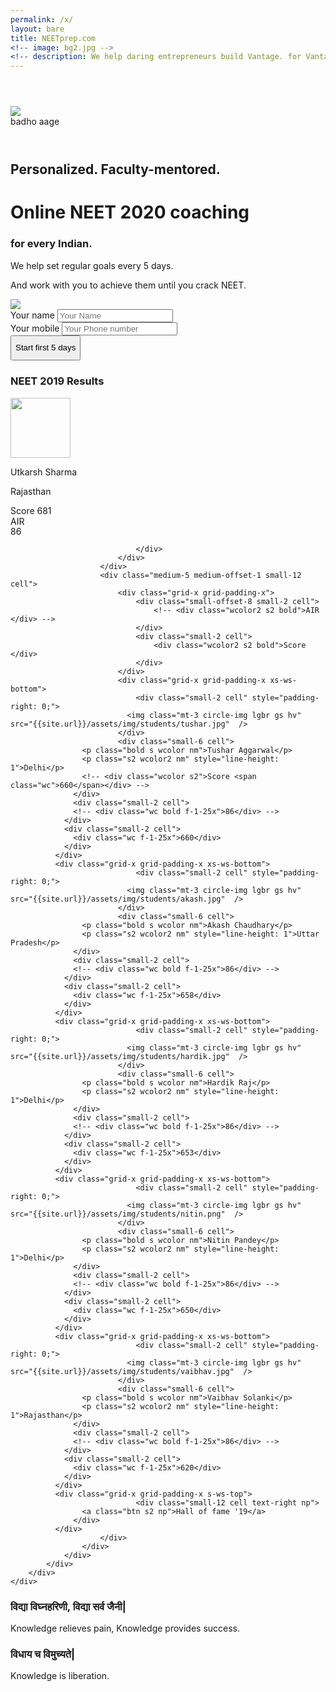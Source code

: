 ```yaml
---
permalink: /x/
layout: bare
title: NEETprep.com
<!-- image: bg2.jpg -->
<!-- description: We help daring entrepreneurs build Vantage. for Vantage is the highest yield leverage available.  -->
---
```

<script>
	layoutvar="home";
</script>
<div class="grid-container">
	<div class="grid-x grid-padding-x align-center">
		<div class="cell small-12 medium-10 large-8">
			<div class="grid-container">
				<div class="grid-x grid-padding-x">
					<div class="medium-5 large-4 small-6 cell text-right">
						<img src="{{site.url}}/assets/img/logo.png" style="margin-top:3em;">
						<div class="bc f-1-25x">badho aage</div>
					</div>
					<!-- <div class="small-8 cell m-ws-top">
						<ul class="menu align-right hover">
			        <li><a href="" class="scolor2">How-Tos</a></li>
			        <li><a href="" class="scolor2">Cost</a></li>
			        <li><a href="" class="scolor2">Ask the Counselor</a></li>
			        <li><a href="" class="scolor2">Login</a></li>
			      </ul>
					</div> -->
				</div>
			</div>
			<div class="grid-container" style=" margin-top: 2em">
				<div class="grid-x grid-padding-x">
					<div class="medium-8 small-12 cell " style="margin-top: 4em">
						<!-- <p class="bc f-1-5x" style="line-height: 1.2;">We are every Indian's bridge between a future doctor's dreams and reality. </p> -->
						<h2 class="bc">Personalized. Faculty-mentored.</h2>
						<h1>Online NEET 2020 coaching</h1>
						<h3 class="scolor2">for every Indian.</h3>
						<!-- <p class="scolor s-ws-top f-1-25x">1-on-1 regular attention until you crack NEET</p> -->
						<p class="scolor s-ws-top-p nm">We help set regular goals every 5 days.</p>
						<p class="scolor">And work with you to achieve them until you crack NEET.</p>
					</div>
					<div class="medium-4 small-12 cell">
						<img src="{{site.url}}/assets/img/dummy.jpg">
					</div>
				</div>
			</div>
		</div>
	</div>
</div>
<div class="grid-container">
	<div class="grid-x grid-padding-x align-center">
		<div class="cell small-12 medium-12 large-10">
			<div class="grid-container">
				<div class="grid-x">
					<div class="small-12 cell">
						<div class="lgbr brr dbbg" id="top">
			        <form action="https://www.neetprep.com/php/LeadInsert.php" method="post" class="s-ws-top">
			          <div class="grid-container">
			            <div class="grid-x grid-padding-x text-left align-center">
			              <div class="small-12 medium-10 large-4 cell">
			                <label class="wcolor">Your name
			                  <input type="text" name="name" required="" placeholder="Your Name">
			                </label>
			              </div>
			              <div class="small-12 medium-10 large-4 cell">
			                <label class="wcolor">Your mobile
			                  <input type="tel" name="mobile" required="" placeholder="Your Phone number" minlength="10" maxlength="10" pattern="[6789][0-9]{9}">
			                  <!-- <input type="tel" name="mobile" required placeholder="Your Phone number" minlength="8" maxlength="12"> -->
			                </label>
			              </div>
			              <div class="small-12 medium-10 large-4 cell">
			                <input type="submit" class="button small m-ws-top fullwidth success" style="height: 2.5375rem" value="Start first 5 days">
			              </div>
			            </div>
			          </div>
			          <input type="hidden" name="utm_campaign" id="utm_campaign" value="">
			          <input type="hidden" name="utm_source" id="utm_source" value="">
			          <input type="hidden" name="utm_medium" id="utm_medium" value="">
			          <input type="hidden" name="gclid" id="gclid" value="">
			          <!-- <input type="hidden" name="redirect_url" id="redirect" value="https://www.neetprep.com/dashboard"> -->
			          <input type="hidden" name="hubspotOwnerId" id="hubspotOwnerId" value="30351826">
								<input type="hidden" name="redirect_url" value="https://www.neetprep.com/dashboard">
			        </form>
			      </div>
					</div>
				</div>
			</div>
		</div>
	</div>
</div>
<!-- <div class="grid-container">
	<div class="grid-x grid-padding-x align-center">
		<div class="cell small-12 medium-10 large-8">
			<div class="grid-container">
				<div class="grid-x grid-padding-x b-ws-top">
					<div class="small-6 cell">
						<h5 class="scolor2">Online Classroom Program</h5>
						<h3 class="nm">Class 11th</h3>
						<p class="s">For school going students appearing for NEET 2021</p>
						<h3 class="nm">Class 12th</h3>
						<p class="s">For school going students appearing for NEET 2020</p>
						<h3 class="nm">Dropper</h3>
						<p class="s">For gap year students appearing for NEET 2020</p>
					</div>
					<div class="small-6 cell">
						<h5 class="scolor2">Online Last-minute Classes</h5>
						<h3 class="nm">Crash Course <small class="gc s4">New Batch</small></h3>
						<p class="s">For all students appearing for NEET 2020</p>
						<h3 class="nm">Boost up course <small class="gc s4">New Batch</small></h3>
						<p class="s">For students looking to rank push for NEET 2020</p>
						<h3 class="nm">Test Series</h3>
						<p class="s">For all students appearing for NEET 2020</p>
					</div>
				</div>
			</div>
		</div>
	</div>
</div> -->
<div class="dbbg m-ws-top m-ws-top-p m-ws-bottom-p">
	<div class="grid-container">
		<div class="grid-x grid-padding-x align-center">
			<div class="cell small-12 medium-10 large-8">
				<div class="grid-container">
					<div class="grid-x grid-padding-x b-ws-top b-ws-bottom">
						<div class="small-12 medium-6 cell">
							<h3 class="wcolor">NEET 2019 Results</h3>
							<!-- <h5 class="wc b-ws-top">1000+ selections</h5>
							<h5 class="wc">Selection percentage: 8%</h5>
							<p class="wcolor s2">Industry avg (including top coaching institutes): 0.2%</p> -->
							<div class="grid-x grid-padding-x b-ws-top">
								<div class="small-4 cell">
									<img class="mt-3 circle-img lgbr" src="https://learner-users.s3.ap-south-1.amazonaws.com/1563599287664" width="115" height="115" style="overflow:hidden;width:96px;height:96px;" />
								</div>
								<div class="small-5 cell np">
									<p class="bold wc nm">Utkarsh Sharma</p>
									<p class="s wcolor">Rajasthan</p>
									<div class="wcolor s">Score <span class="f-1-25x wc">681</span></div>
								</div>
								<div class="small-3 cell wcolor">
									<div class="wcolor bold text-right">AIR</div>
									<div class="f-4x gc bold" style="line-height: 1.1">86</div>
									
								</div>
							</div>
						</div>
						<div class="medium-5 medium-offset-1 small-12 cell">
							<div class="grid-x grid-padding-x">
								<div class="small-offset-8 small-2 cell">
									<!-- <div class="wcolor2 s2 bold">AIR </div> -->
								</div>
								<div class="small-2 cell">
									<div class="wcolor2 s2 bold">Score </div>
								</div>
							</div>
							<div class="grid-x grid-padding-x xs-ws-bottom">
								<div class="small-2 cell" style="padding-right: 0;">
						      <img class="mt-3 circle-img lgbr gs hv" src="{{site.url}}/assets/img/students/tushar.jpg"  />
						    </div>
						    <div class="small-6 cell">
	                <p class="bold s wcolor nm">Tushar Aggarwal</p>
	                <p class="s2 wcolor2 nm" style="line-height: 1">Delhi</p>
	                <!-- <div class="wcolor s2">Score <span class="wc">660</span></div> -->
	              </div>
	              <div class="small-2 cell">
                  <!-- <div class="wc bold f-1-25x">86</div> -->
                </div>
                <div class="small-2 cell">
                  <div class="wc f-1-25x">660</div>
                </div>
              </div>
              <div class="grid-x grid-padding-x xs-ws-bottom">
								<div class="small-2 cell" style="padding-right: 0;">
						      <img class="mt-3 circle-img lgbr gs hv" src="{{site.url}}/assets/img/students/akash.jpg"  />
						    </div>
						    <div class="small-6 cell">
	                <p class="bold s wcolor nm">Akash Chaudhary</p>
	                <p class="s2 wcolor2 nm" style="line-height: 1">Uttar Pradesh</p>
	              </div>
	              <div class="small-2 cell">
                  <!-- <div class="wc bold f-1-25x">86</div> -->
                </div>
                <div class="small-2 cell">
                  <div class="wc f-1-25x">658</div>
                </div>
              </div>
              <div class="grid-x grid-padding-x xs-ws-bottom">
								<div class="small-2 cell" style="padding-right: 0;">
						      <img class="mt-3 circle-img lgbr gs hv" src="{{site.url}}/assets/img/students/hardik.jpg"  />
						    </div>
						    <div class="small-6 cell">
	                <p class="bold s wcolor nm">Hardik Raj</p>
	                <p class="s2 wcolor2 nm" style="line-height: 1">Delhi</p>
	              </div>
	              <div class="small-2 cell">
                  <!-- <div class="wc bold f-1-25x">86</div> -->
                </div>
                <div class="small-2 cell">
                  <div class="wc f-1-25x">653</div>
                </div>
              </div>
              <div class="grid-x grid-padding-x xs-ws-bottom">
								<div class="small-2 cell" style="padding-right: 0;">
						      <img class="mt-3 circle-img lgbr gs hv" src="{{site.url}}/assets/img/students/nitin.png"  />
						    </div>
						    <div class="small-6 cell">
	                <p class="bold s wcolor nm">Nitin Pandey</p>
	                <p class="s2 wcolor2 nm" style="line-height: 1">Delhi</p>
	              </div>
	              <div class="small-2 cell">
                  <!-- <div class="wc bold f-1-25x">86</div> -->
                </div>
                <div class="small-2 cell">
                  <div class="wc f-1-25x">650</div>
                </div>
              </div>
              <div class="grid-x grid-padding-x xs-ws-bottom">
								<div class="small-2 cell" style="padding-right: 0;">
						      <img class="mt-3 circle-img lgbr gs hv" src="{{site.url}}/assets/img/students/vaibhav.jpg"  />
						    </div>
						    <div class="small-6 cell">
	                <p class="bold s wcolor nm">Vaibhav Solanki</p>
	                <p class="s2 wcolor2 nm" style="line-height: 1">Rajasthan</p>
	              </div>
	              <div class="small-2 cell">
                  <!-- <div class="wc bold f-1-25x">86</div> -->
                </div>
                <div class="small-2 cell">
                  <div class="wc f-1-25x">620</div>
                </div>
              </div>
              <div class="grid-x grid-padding-x s-ws-top">
								<div class="small-12 cell text-right np">
	              	<a class="btn s2 np">Hall of fame '19</a>
	              </div>
              </div>
						</div>
					</div>
				</div>
			</div>
		</div>
	</div>
</div>


<div style="background: url('{{site.url}}/assets/img/dummy2.jpg') no-repeat; background-size: cover;">
	<div class="grid-container">
		<div class="grid-x grid-padding-x align-center">
			<div class="medium-6 medium-offset-6 small-12 cell b-ws-top b-ws-bottom">
				<div class="gbg brr">
					<div class="grid-x grid-padding-x align-center" style="margin-bottom: 10em;">
						<div class="small-10 cell b-ws-top b-ws-bottom">
						<h3 class="wc">विद्या विघ्नहरिणी, विद्या सर्व जैनी|</h3>
						<p class="wcolor s">Knowledge relieves pain, Knowledge provides success.</p>
						<h3 class="wc">विधाय च विमुच्यते|</h3>
						<p class="wcolor s nm">Knowledge is liberation.</p>
						</div>
					</div>
				</div>
				<!-- <div class="grid-x grid-padding-x align-center ">
					<div class="small-10 cell b-ws-top">
						<p class="wc bold">" Some quote on the lines of, taqdeer badal sakti hai. Ab hum kisse se kam nahi. I didn't get a chance, my child will."</p>
						<p class="nm wcolor s">Vaibhavi Devi, Dibrugarh, Bihar</p>
						<p class="wcolor s">NEET 2019, AIR 1</p>
					</div>
				</div> -->
			</div>
		</div>
	</div>
</div>
<!-- <div class="lgbg">
	<div class="grid-container">
		<div class="grid-x grid-padding-x align-center">
			<div class="small-12 medium-10 large-8 cell b-ws-top">
				<h3>Find a Batch near me</h3>
			</div>
		</div>
	</div>
	<div class="grid-container">
		<div class="grid-x grid-padding-x">
			<div class="hide-for-small-only medium-1 large-1 large-offset-1">
				<div id="load-wrapper">
				  <div id="loader">
				    <span class="colorRing"></span>
				  </div>
				</div>
			</div>
			<div class="small-12 medium-9 large-6 cell b-ws-bottom">
				<p class="nm s"><span class="bold f-1-25x bc">3000+</span> currently 	enrolled</p>
				<p class="nm s"><span class="bold f-1-25x bc">300+</span> currently studying and logged in</p>
			</div>
			<div class="small-12 medium-1 large-2 cell text-right">
				<div class="button">Locate me</div>
			</div>
		</div>
	</div>
</div>
<div class="grid-container">
	<div class="grid-x grid-padding-x align-center">
		<div class="small-12 medium-10 large-8 cell b-ws-top b-ws-bottom">
			<div class="grid-x grid-padding-x m-ws-top-p b-ws-bottom">
				<div class="small-4 cell">
					<img src="https://cdn.dribbble.com/users/1022240/screenshots/3334512/daily-ui-_049-notifications_dribbble.gif">
				</div>
				<div class="small-8 cell">
					<h3>Your personal guide</h3>
					<p>We make it easy for you to figure out where to start studying, and to stay motivated until test day.</p>
					<p>Our 11 carefully crafted study schedules accommodate varying study times and skills , so you'll always know the best way to study. Don't waste time thinking, get doing.</p>
					<a class="btn np">Start a schedule</a>
				</div>
			</div>
			<div class="grid-x grid-padding-x b-ws-top-p b-ws-bottom">
				<div class="small-8 cell">
					<h3>Faculty with over 1000+ selections</h3>
					<p>We’re here to help you improve as fast as possible. With Magoosh, you’ll always be studying with the most updated, tried-and-tested materials, based on careful analysis of millions of students’ answers. We don’t overwhelm you with questions; we make every question count! </p>
					<p>1000+ Video Classes. 3000+ Live classes. 10000+ relevant Questions. Infinite doubts.</p>
					<a class="btn np">Meet the faculty</a>
				</div>
				<div class="small-4 cell">
					<img src="https://miro.medium.com/max/1250/1*m7Qm8kZYfFfvioSETLSIsw.gif">
				</div>
				
			</div>
			<div class="grid-x grid-padding-x b-ws-bottom b-ws-top-p">
				<div class="small-4 cell">
					<img src="https://miro.medium.com/max/1600/1*iD94E_pCInOFEp660Z8QqA.png">
				</div>
				<div class="small-8 cell">
					<h3>Never prepare alone. Again.</h3>
					<p>We help you keep track of your progress with an intuitive dashboard that estimates your score, compares your pace with other students, and tracks your learning.</p>
					<p>Our smart review system allows you to review your performance based on time, difficulty, subject, or according to your own bookmarks, so you’ll know exactly what to focus on next.</p>
					<a class="btn np">Find batchmates near me</a>
				</div>
			</div>
		</div>
	</div>
</div>
<div class="grid-container">
	<div class="grid-x grid-padding-x align-center">
		<div class="small-12 medium-10 large-8 cell">
			<div class="grid-x grid-padding-x">
			  <div class="cell small-2 s-ws-top">
			  	<img src="https://bsmedia.business-standard.com/_media/bs/img/article/2018-10/19/full/1539930569-9224.jpg" class="gs op">
			  </div>
			  <div class="cell small-2">
			  	<img src="https://is3-ssl.mzstatic.com/image/thumb/Purple113/v4/ec/f5/f6/ecf5f697-45ef-8704-2848-ae58dfc60b7b/source/512x512bb.jpg" class="gs op">
			  </div>
			  <div class="cell small-2 s-ws-top">
			  	<img src="https://india.mom-rsf.org/uploads/tx_lfrogmom/media/16527-1592_import.png" class="gs op">
			  </div>
			  <div class="cell small-2 xs-ws-top">
			  	<img src="https://upload.wikimedia.org/wikipedia/commons/2/24/News_18_India.png" class="gs op">
			  </div>
			  <div class="cell small-2 s-ws-top-p xs-ws-top">
			  	<img src="https://upload.wikimedia.org/wikipedia/commons/thumb/7/7a/Republic_TV.jpg/200px-Republic_TV.jpg" class="gs op img-h">
			  </div>
			  <div class="cell small-2">
			  	<img src="https://encrypted-tbn0.gstatic.com/images?q=tbn:ANd9GcTX7ufq6XOEBXpO5DX2PwwHHMtsRl4y21__CvWg_17s7FsOVrH0&s" class="gs op">
			  </div>
			</div>
		</div>
	</div>
</div>
<div class="grid-container">
	<div class="grid-x grid-padding-x align-center">
		<div class="small-12 medium-10 large-8 cell b-ws-top b-ws-bottom">
			<div class="grid-x grid-margin-x">
			  <div class="cell small-10">
			    <div class="slider" data-slider data-initial-start="50">
			      <span class="slider-handle"  data-slider-handle role="slider" tabindex="1" aria-controls="sliderOutput1"></span>
			      <span class="slider-fill" data-slider-fill></span>
			    </div>
			  </div>
			  <div class="cell small-2">
			    <input type="number" id="sliderOutput1" placeholder="days remaining">
			  </div>
			</div>
			<div class="button">Find a batch near me</div>
		</div>
	</div>
</div>
<div class="grid-container">
	<div class="grid-x grid-padding-x align-center">
		<div class="small-12 medium-10 large-8 cell b-ws-top b-ws-bottom">		
			<h3>Our success stories</h3>	
			<div class="grid-x grid-padding-x m-ws-top">
			  <div class="cell small-4">
			  	<img src="https://embed-ssl.wistia.com/deliveries/5d54767c451cbea26a50ddfddb2c312dddffbc0f.jpg?image_crop_resized=960x540">
			  </div>
			  <div class="cell small-4">
			  	<img src="https://embed-ssl.wistia.com/deliveries/5d54767c451cbea26a50ddfddb2c312dddffbc0f.jpg?image_crop_resized=960x540">
			  </div>
			  <div class="cell small-4">
			  	<img src="https://embed-ssl.wistia.com/deliveries/5d54767c451cbea26a50ddfddb2c312dddffbc0f.jpg?image_crop_resized=960x540">
			  </div>
			</div>
		</div>
	</div>
</div>
<div class="grid-container">
	<div class="grid-x grid-padding-x align-center">
		<div class="small-12 medium-10 large-8 cell b-ws-top b-ws-bottom">		
			<div class="grid-x grid-padding-x">
				<div class="small-6 cell">
					<div class="grid-x grid-padding-x b-ws-bottom">
						<div class="small-12 medium-3 cell" style="padding-right: 0">
							<img src="https://randomuser.me/api/portraits/women/42.jpg" class="circle-img lgbr">
						</div>
						<div class="small-12 medium-9 cell">
							<p class="s dbc nm">Waqar sir is the best Physics teacher in the country. Thank you NEETPrep. I bought your course and it is much better than going to tuitions.</p>
							<div class="s2">Chinmay Singh</div>
						</div>
					</div>
					<div class="grid-x grid-padding-x">
						<div class="small-12 medium-3 cell" style="padding-right: 0">
							<img src="https://randomuser.me/api/portraits/men/42.jpg" class="circle-img lgbr">
						</div>
						<div class="small-12 medium-9 cell">
							<p class="s dbc nm">I have subscribed NEET Prep for my niece, studying in XI class and also at Aakash Classes. These videos are really very very helpful. Among the three sources of lectures, she is most benefitted by lectures of NEETPrep. Due to these videos, she is among top 5 at both places.</p>
							<div class="s2">Azam Khan</div>
						</div>
					</div>
				</div>
				<div class="small-6 cell">
					<div class="grid-x grid-padding-x b-ws-bottom">
						<div class="small-12 medium-3 cell" style="padding-right: 0">
							<img src="https://randomuser.me/api/portraits/men/2.jpg" class="circle-img lgbr">
						</div>
						<div class="small-12 medium-9 cell">
							<p class="s dbc nm">Useful ☺☺😇😇this app is very useful for Neet aspirants... Very good lectures and teaching.. This is very inspiring educational app where one can achieve their goals</p>
							<div class="s2">Gayatri Kulkarni</div>
						</div>
					</div>
					<div class="grid-x grid-padding-x">
						<div class="small-12 medium-3 cell" style="padding-right: 0">
							<img src="https://randomuser.me/api/portraits/women/2.jpg" class="circle-img lgbr">
						</div>
						<div class="small-12 medium-9 cell">
							<p class="s dbc nm">This app is by far the best app on the play store for NEET preparation in a short time. The content is top notch with the backing of intelligent teachers. Impressive quizzes too.</p>
							<div class="s2">Yo Khan</div>
						</div>
					</div>
				</div>
			</div>		
		</div>
	</div>
</div> -->
<script type='text/javascript'>
        // Parse the URL
        function getParameterByName(name) {
            name = name.replace(/[\[]/, "\\[").replace(/[\]]/, "\\]");
            var regex = new RegExp("[\\?&]" + name + "=([^&#]*)"),
            results = regex.exec(location.search);
            return results === null ? "" : decodeURIComponent(results[1].replace(/\+/g, " "));
       
        }
        // Give the URL parameters variable names
        var source = getParameterByName('utm_source');
        var medium = getParameterByName('utm_medium');
        var campaign = getParameterByName('utm_campaign');
        var content = getParameterByName('utm_content');
        var term = getParameterByName('utm_term');
        var gclid = getParameterByName('gclid');
         
        // Put the variable names into the hidden fields in the form.
      if (document.getElementsByName("utm_source").length > 0) {
          document.getElementsByName("utm_source")[0].value = source;
        }
        if (document.getElementsByName("utm_medium").length > 0) {
          document.getElementsByName("utm_medium")[0].value = medium;
        }
        if (document.getElementsByName("utm_campaign").length > 0) {
          document.getElementsByName("utm_campaign")[0].value = campaign;
        }
        if (document.getElementsByName("gclid").length > 0) {
          document.getElementsByName("gclid")[0].value = gclid;
        }
    </script>